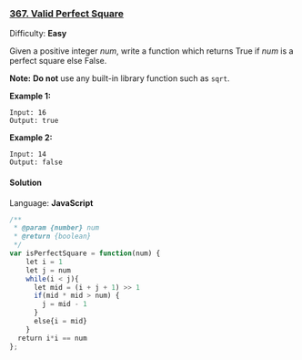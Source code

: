 ### [367\. Valid Perfect Square](https://leetcode.com/problems/valid-perfect-square/)

Difficulty: **Easy**


Given a positive integer _num_, write a function which returns True if _num_ is a perfect square else False.

**Note:** **Do not** use any built-in library function such as `sqrt`.

**Example 1:**


```
Input: 16
Output: true
```


**Example 2:**

```
Input: 14
Output: false
```


#### Solution

Language: **JavaScript**

```javascript
/**
 * @param {number} num
 * @return {boolean}
 */
var isPerfectSquare = function(num) {
    let i = 1
    let j = num
    while(i < j){
      let mid = (i + j + 1) >> 1
      if(mid * mid > num) {
        j = mid - 1
      }
      else{i = mid}
    }
  return i*i == num
};
```
